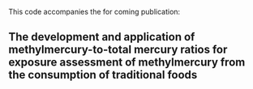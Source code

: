 This code accompanies the for coming publication: 

## The development and application of methylmercury-to-total mercury ratios for exposure assessment of methylmercury from the consumption of traditional foods

